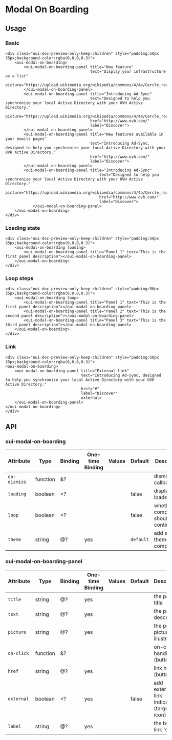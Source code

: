 # Modal On Boarding

<component-status cx-design="partial" ux="beta"></component-status>

## Usage

### Basic

```html:preview
<div class="oui-doc-preview-only-keep-children" style="padding:50px 35px;background-color:rgba(0,0,0,0.3)">
    <oui-modal-on-boarding>
        <oui-modal-on-boarding-panel title="New feature"
                                     text="Display your infrastructure as a list"
                                     picture="https://upload.wikimedia.org/wikipedia/commons/4/4a/Cercle_rouge_100%25.svg">
        </oui-modal-on-boarding-panel>
        <oui-modal-on-boarding-panel title="Introducing Ad-Sync"
                                     text="Designed to help you synchronize your local Active Directory with your OVH Active Directory."
                                     picture="https://upload.wikimedia.org/wikipedia/commons/4/4a/Cercle_rouge_100%25.svg"
                                     href="http://www.ovh.com/"
                                     label="Discover">
        </oui-modal-on-boarding-panel>
        <oui-modal-on-boarding-panel title="New features available in your emails pages"
                                     text="Introducing Ad-Sync, designed to help you synchronize your local Active Directory with your OVH Active Directory."
                                     href="http://www.ovh.com/"
                                     label="Discover">
        </oui-modal-on-boarding-panel>
        <oui-modal-on-boarding-panel title="Introducing Ad-Sync"
                                         text="Designed to help you synchronize your local Active Directory with your OVH Active Directory."
                                         picture="https://upload.wikimedia.org/wikipedia/commons/4/4a/Cercle_rouge_100%25.svg"
                                         href="http://www.ovh.com/"
                                         label="Discover">
            </oui-modal-on-boarding-panel>
    </oui-modal-on-boarding>
</div>
```

### Loading state

```html:preview
<div class="oui-doc-preview-only-keep-children" style="padding:50px 35px;background-color:rgba(0,0,0,0.3)">
    <oui-modal-on-boarding loading>
        <oui-modal-on-boarding-panel title="Panel 1" text="This is the first panel description"></oui-modal-on-boarding-panel>
    </oui-modal-on-boarding>
</div>
```

### Loop steps

```html:preview
<div class="oui-doc-preview-only-keep-children" style="padding:50px 35px;background-color:rgba(0,0,0,0.3)">
    <oui-modal-on-boarding loop>
        <oui-modal-on-boarding-panel title="Panel 1" text="This is the first panel description"></oui-modal-on-boarding-panel>
        <oui-modal-on-boarding-panel title="Panel 2" text="This is the second panel description"></oui-modal-on-boarding-panel>
        <oui-modal-on-boarding-panel title="Panel 3" text="This is the third panel description"></oui-modal-on-boarding-panel>
    </oui-modal-on-boarding>
</div>
```

### Link
```html:preview
<div class="oui-doc-preview-only-keep-children" style="padding:50px 35px;background-color:rgba(0,0,0,0.3)">
<oui-modal-on-boarding>
    <oui-modal-on-boarding-panel title="External link"
                                 text="Introducing Ad-Sync, designed to help you synchronize your local Active Directory with your OVH Active Directory."
                                 href="#"
                                 label="Discover"
                                 external>
    </oui-modal-on-boarding-panel>
</oui-modal-on-boarding>
</div>
```

## API

### oui-modal-on-boarding

| Attribute           | Type     | Binding | One-time Binding | Values          | Default          | Description                                     |
| ----                | ----     | ----    | ----             | ----            | ----             | ----                                            |
| `on-dismiss`        | function | &?      |                  |                 |                  | dismiss callback                                |
| `loading`           | boolean  | <?      |                  |                 | false            | display loader flag                             |
| `loop`              | boolean  | <?      |                  |                 | false            | whether the component should cycle continuously |
| `theme`             | string   | @?      | yes              |                 | `default`        | add specific theme to component                 |

### oui-modal-on-boarding-panel

| Attribute           | Type     | Binding | One-time Binding | Values          | Default          | Description                                     |
| ----                | ----     | ----    | ----             | ----            | ----             | ----                                            |
| `title`             | string   | @?      | yes              |                 |                  | the panel's title                               |
| `text`              | string   | @?      | yes              |                 |                  | the panel's description                         |
| `picture`           | string   | @?      | yes              |                 |                  | the panel's picture / illustration              |
| `on-click`          | function | &?      |                  |                 |                  | on-click handler (button)                       |
| `href`              | string   | @?      | yes              |                 |                  | link href (button)                              |
| `external`          | boolean  | <?      | yes              |                 | false            | add external link indicators (target, icon)     |
| `label`             | string   | @?      | yes              |                 |                  | the button / link 's label                      |
